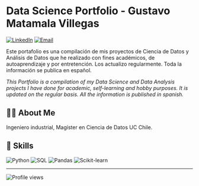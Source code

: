 # Data Science Portfolio - Gustavo Matamala Villegas

[![LinkedIn](https://img.shields.io/badge/-LinkedIn-blue?style=flat&logo=LinkedIn&logoColor=white)](https://www.linkedin.com/in/gustavo-matamala-villegas-932a1636/)
[![Email](https://img.shields.io/badge/-Email-red?style=flat&logo=Gmail&logoColor=white)](mailto:gmatamalav@gmail.com)

Este portafolio es una compilación de mis proyectos de Ciencia de Datos y Análisis de Datos que he realizado con fines académicos, de autoaprendizaje y por entretención. Los actualizo regularmente.
Toda la información se publica en español.

*This Portfolio is a compilation of my Data Science and Data Analysis projects I have done for academic, self-learning and hobby purposes. It is updated on the regular basis.
All the information is published in spanish.*

## 👨‍💻 About Me

Ingeniero industrial, Magíster en Ciencia de Datos UC Chile.

## 🚀 Skills

![Python](https://img.shields.io/badge/-Python-3776AB?style=flat&logo=Python&logoColor=white)
![SQL](https://img.shields.io/badge/-SQL-4479A1?style=flat&logo=MySQL&logoColor=white)
![Pandas](https://img.shields.io/badge/-Pandas-150458?style=flat&logo=pandas&logoColor=white)
![Scikit-learn](https://img.shields.io/badge/-Scikit--learn-F7931E?style=flat&logo=scikit-learn&logoColor=white)


---

![Profile views](https://komarev.com/ghpvc/?username=gustavomatamala&color=brightgreen)
